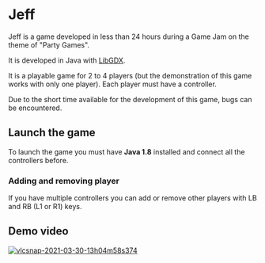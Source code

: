 # Jeff

Jeff is a game developed in less than 24 hours during a Game Jam on the theme of "Party Games".

It is developed in Java with [LibGDX](https://libgdx.com/).

It is a playable game for 2 to 4 players (but the demonstration of this game works with only one player). Each player must have a controller.

Due to the short time available for the development of this game, bugs can be encountered.

## Launch the game

To launch the game you must have **Java 1.8** installed and connect all the controllers before.

### Adding and removing player

If you have multiple controllers you can add or remove other players with LB and RB (L1 or R1) keys.

## Demo video

[![vlcsnap-2021-03-30-13h04m58s374](https://user-images.githubusercontent.com/13108023/112983936-8b99d500-915e-11eb-939a-b3515601c2d8.png)](https://youtu.be/v3-oSz6c2YE)

